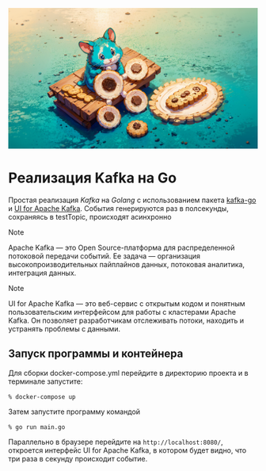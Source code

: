 ![header](kafka-go.jpg)
# Реализация Kafka на Go

Простая реализация _Kafka_ на _Golang_ с использованием пакета [kafka-go](https://github.com/segmentio/kafka-go) и [UI for Apache Kafka](https://github.com/provectus/kafka-ui).
События генерируются раз в полсекунды, сохраняясь в testTopic, происходят асинхронно  

> [!NOTE]
>Apache Kafka — это Open Source-платформа для распределенной потоковой передачи событий. Ее задача — организация  высокопроизводительных пайплайнов данных, потоковая аналитика, интеграция данных.

> [!NOTE]
>UI for Apache Kafka — это веб-сервис с открытым кодом и понятным пользовательским интерфейсом для работы с кластерами Apache Kafka. Он позволяет разработчикам отслеживать потоки, находить и устранять проблемы с данными.

## Запуск программы и контейнера

Для сборки docker-compose.yml перейдите в директорию проекта и в терминале запустите:

    % docker-compose up

Затем запустите программу командой

    % go run main.go

Параллельно в браузере перейдите на ```http://localhost:8080/```, откроется интерфейс UI for Apache Kafka, в котором будет видно, что три раза в секунду происходит событие.
